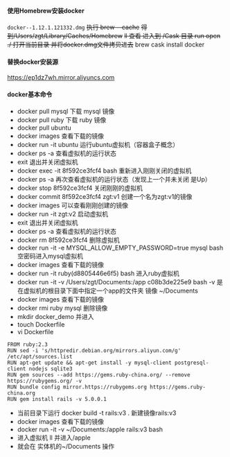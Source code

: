 #### 使用Homebrew安装docker
`docker--1.12.1.121332.dmg`
   ~~执行 brew --cache~~
   ~~得到/Users/zgt/Library/Caches/Homebrew~~
   ~~ll 查看  进入到 /Cask  目录  run open ./  打开当前目录 并将docker.dmg文件拷贝进去~~
  brew cask install docker
#### 替换docker安装源
  https://ep1dz7wh.mirror.aliyuncs.com

#### docker基本命令
* docker pull mysql 下载 mysql 镜像
* docker pull ruby 下载 ruby 镜像
* docker pull ubuntu
* docker images 查看下载的镜像
* docker run -it ubuntu 运行ubuntu虚拟机（容器盒子概念）
* docker ps -a 查看虚拟机的运行状态
* exit 退出并关闭虚拟机
* docker exec -it 8f592ce3fcf4 bash 重新进入刚刚关闭的虚拟机
* docker ps -a 再次查看虚拟机的运行状态（发现上一个并未关闭 是Up）
* docker stop 8f592ce3fcf4 关闭刚刚的虚拟机
* docker commit 8f592ce3fcf4 zgt:v1 创建一个名为zgt:v1的镜像
* docker images 可以查看刚刚创建的镜像
* docker run -it zgt:v2 启动虚拟机
* exit 退出并关闭虚拟机  
* docker ps -a 查看虚拟机的运行状态
* docker rm 8f592ce3fcf4 删除虚拟机
* docker run -it -e MYSQL_ALLOW_EMPTY_PASSWORD=true mysql bash 空密码进入mysql虚拟机
* docker images 查看下载的镜像
* docker run -it ruby(d8805446e6f5) bash 进入ruby虚拟机
* docker run -it -v /Users/zgt/Documents:/app c08b3de225e9 bash -v 是在虚拟机的根目录下面中指定一个app的文件夹 镜像 ~/Documents
* docker images 查看下载的镜像
* docker rmi ruby mysql 删除镜像
* mkdir docker_demo 并进入
* touch Dockerfile
* vi Dockerfile

```
FROM ruby:2.3
RUN sed -i 's/httpredir.debian.org/mirrors.aliyun.com/g' /etc/apt/sources.list
RUN apt-get update && apt-get install -y mysql-client postgresql-client nodejs sqlite3
RUN gem sources --add https://gems.ruby-china.org/ --remove https://rubygems.org/ -v
RUN bundle config mirror.https://rubygems.org https://gems.ruby-china.org
RUN gem install rails -v 5.0.0.1
```
* 当前目录下运行 docker build -t rails:v3 . 新建镜像rails:v3
* docker images 查看下载的镜像
* docker run -it -v ~/Documents:/apple rails:v3 bash
* 进入虚拟机 ll  并进入/apple
* 就会在 实体机的~/Documents 操作
